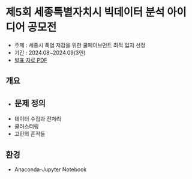# 제5회 세종특별자치시 빅데이터 분석 아이디어 공모전
- 주제 : 세종시 폭염 저감을 위한 쿨페이브먼트 최적 입지 선정
- 기간 : 2024.08~2024.09(3인)
- [발표 자료 PDF](https://github.com/maango97/sejong-bigdata-contest/blob/main/%E1%84%8E%E1%85%AC%E1%84%8C%E1%85%A9%E1%86%BC%20%E1%84%8C%E1%85%A6%E1%84%8E%E1%85%AE%E1%86%AF%E1%84%86%E1%85%AE%E1%86%AF.pdf)

## 개요

- 문제 정의 
  - 
- 데이터 수집과 전처리
- 클러스터링
- 고민의 흔적들

## 환경

- Anaconda-Jupyter Notebook
